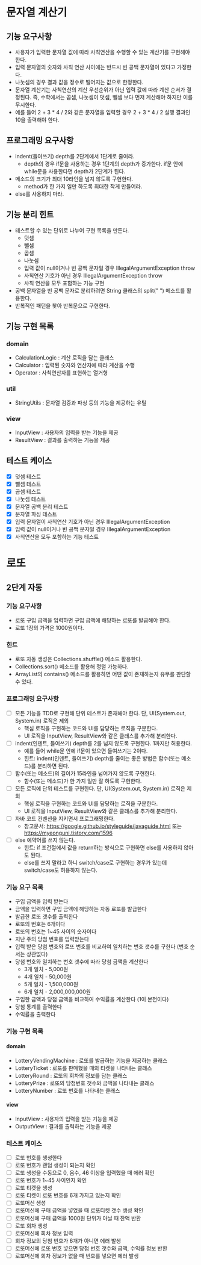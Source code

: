 # 문자열 계산기

## 기능 요구사항

* 사용자가 입력한 문자열 값에 따라 사칙연산을 수행할 수 있는 계산기를 구현해야 한다.
* 입력 문자열의 숫자와 사칙 연산 사이에는 반드시 빈 공백 문자열이 있다고 가정한다.
* 나눗셈의 경우 결과 값을 정수로 떨어지는 값으로 한정한다.
* 문자열 계산기는 사칙연산의 계산 우선순위가 아닌 입력 값에 따라 계산 순서가 결정된다. 즉, 수학에서는 곱셈, 나눗셈이 덧셈, 뺄셈 보다 먼저 계산해야 하지만 이를 무시한다.
* 예를 들어 2 + 3 * 4 / 2와 같은 문자열을 입력할 경우 2 + 3 * 4 / 2 실행 결과인 10을 출력해야 한다.

## 프로그래밍 요구사항

* indent(들여쓰기) depth를 2단계에서 1단계로 줄여라.
    * depth의 경우 if문을 사용하는 경우 1단계의 depth가 증가한다. if문 안에 while문을 사용한다면 depth가 2단계가 된다.
* 메소드의 크기가 최대 10라인을 넘지 않도록 구현한다.
    * method가 한 가지 일만 하도록 최대한 작게 만들어라.
* else를 사용하지 마라.

## 기능 분리 힌트

* 테스트할 수 있는 단위로 나누어 구현 목록을 만든다.
    * 덧셈
    * 뺄셈
    * 곱셈
    * 나눗셈
    * 입력 값이 null이거나 빈 공백 문자일 경우 IllegalArgumentException throw
    * 사칙연산 기호가 아닌 경우 IllegalArgumentException throw
    * 사칙 연산을 모두 포함하는 기능 구현
* 공백 문자열을 빈 공백 문자로 분리하려면 String 클래스의 split(" ") 메소드를 활용한다.
* 반복적인 패턴을 찾아 반복문으로 구현한다.

## 기능 구현 목록

### domain

- CalculationLogic : 계산 로직을 담는 클래스
- Calculator : 입력된 숫자와 연산자에 따라 계산을 수행
- Operator : 사칙연산자를 표현하는 열거형

### util

- StringUtils : 문자열 검증과 파싱 등의 기능을 제공하는 유틸

### view

- InputView : 사용자의 입력을 받는 기능을 제공
- ResultView : 결과를 출력하는 기능을 제공

## 테스트 케이스

- [x] 덧셈 테스트
- [x] 뺄셈 테스트
- [x] 곱셈 테스트
- [x] 나눗셈 테스트
- [x] 문자열 공백 분리 테스트
- [x] 문자열 파싱 테스트
- [x] 입력 문자열이 사칙연산 기호가 아닌 경우 IllegalArgumentException
- [x] 입력 값이 null이거나 빈 공백 문자일 경우 IllegalArgumentException
- [x] 사칙연산을 모두 포함하는 기능 테스트

# 로또

## 2단계 자동

### 기능 요구사항

- 로또 구입 금액을 입력하면 구입 금액에 해당하는 로또를 발급해야 한다.
- 로또 1장의 가격은 1000원이다.

### 힌트

- 로또 자동 생성은 Collections.shuffle() 메소드 활용한다.
- Collections.sort() 메소드를 활용해 정렬 가능하다.
- ArrayList의 contains() 메소드를 활용하면 어떤 값이 존재하는지 유무를 판단할 수 있다.

### 프로그래밍 요구사항

- [ ] 모든 기능을 TDD로 구현해 단위 테스트가 존재해야 한다. 단, UI(System.out, System.in) 로직은 제외
    - 핵심 로직을 구현하는 코드와 UI를 담당하는 로직을 구분한다.
    - UI 로직을 InputView, ResultView와 같은 클래스를 추가해 분리한다.
- [ ] indent(인덴트, 들여쓰기) depth를 2를 넘지 않도록 구현한다. 1까지만 허용한다.
    - 예를 들어 while문 안에 if문이 있으면 들여쓰기는 2이다.
    - 힌트: indent(인덴트, 들여쓰기) depth를 줄이는 좋은 방법은 함수(또는 메소드)를 분리하면 된다.
- [ ] 함수(또는 메소드)의 길이가 15라인을 넘어가지 않도록 구현한다.
    - 함수(또는 메소드)가 한 가지 일만 잘 하도록 구현한다.
- [ ] 모든 로직에 단위 테스트를 구현한다. 단, UI(System.out, System.in) 로직은 제외
    - 핵심 로직을 구현하는 코드와 UI를 담당하는 로직을 구분한다.
    - UI 로직을 InputView, ResultView와 같은 클래스를 추가해 분리한다.
- [ ] 자바 코드 컨벤션을 지키면서 프로그래밍한다.
    - 참고문서: https://google.github.io/styleguide/javaguide.html 또는 https://myeonguni.tistory.com/1596
- [ ] else 예약어를 쓰지 않는다.
    - 힌트: if 조건절에서 값을 return하는 방식으로 구현하면 else를 사용하지 않아도 된다.
    - else를 쓰지 말라고 하니 switch/case로 구현하는 경우가 있는데 switch/case도 허용하지 않는다.

### 기능 요구 목록

- 구입 금액을 입력 받는다
- 금액을 입력하면 구입 금액에 해당하는 자동 로또를 발급한다
- 발급한 로또 갯수를 출력한다
- 로또의 번호는 6개이다
- 로또의 번호는 1~45 사이의 숫자이다
- 지난 주의 당첨 번호를 입력받는다
- 입력 받은 당첨 번호와 로또 번호를 비교하여 일치하는 번호 갯수를 구한다 (번호 순서는 상관없다)
- 당첨 번호와 일치하는 번호 갯수에 따라 당첨 금액을 계산한다
    - 3개 일치 - 5,000원
    - 4개 일치 - 50,000원
    - 5개 일치 - 1,500,000원
    - 6개 일치 - 2,000,000,000원
- 구입한 금액과 당첨 금액을 비교하여 수익률을 계산한다 (1이 본전이다)
- 당첨 통계를 출력한다
- 수익률을 출력한다

### 기능 구현 목록

#### domain

- LotteryVendingMachine : 로또를 발급하는 기능을 제공하는 클래스
- LotteryTicket : 로또를 판매했을 때의 티켓을 나타내는 클래스
- LotteryRound : 로또의 회차의 정보를 담는 클래스
- LotteryPrize : 로또의 당첨번호 갯수와 금액을 나타내는 클래스
- LotteryNumber : 로또 번호를 나타내는 클래스

#### view

- InputView : 사용자의 입력을 받는 기능을 제공
- OutputView : 결과를 출력하는 기능을 제공

### 테스트 케이스

- [ ] 로또 번호를 생성한다
- [ ] 로또 번호가 랜덤 생성이 되는지 확인
- [ ] 로또 생성을 수동으로 0, 음수, 46 이상을 입력했을 때 에러 확인
- [ ] 로또 번호가 1~45 사이인지 확인
- [ ] 로또 티켓을 생성
- [ ] 로또 티켓이 로또 번호를 6개 가지고 있는지 확인
- [ ] 로또머신 생성
- [ ] 로또머신에 구매 금액을 넣었을 때 로또티켓 갯수 생성 확인
- [ ] 로또머신에 구매 금액을 1000원 단위가 아닐 때 잔액 반환
- [ ] 로또 회차 생성
- [ ] 로또머신에 회차 정보 입력
- [ ] 회차 정보의 당첨 번호가 6개가 아니면 에러 발생
- [ ] 로또머신에 로또 번호 넣으면 당첨 번호 갯수와 금액, 수익률 정보 반환
- [ ] 로또머신에 회차 정보가 없을 때 번호를 넣으면 에러 발생
